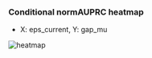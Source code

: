 ### Conditional normAUPRC heatmap

- X: eps_current, Y: gap_mu

![heatmap](/home/elicer/project_0814_2/results/20250818-213219/holdout/conditional_heatmap_eps_current_vs_gap_mu.png)
